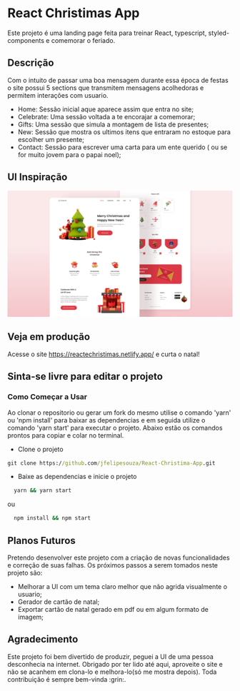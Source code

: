 # React Christimas App

Este projeto é uma landing page feita para treinar React, typescript, styled-components e comemorar o feriado.

## Descrição

Com o intuito de passar uma boa mensagem durante essa época de festas o site possui 5 sections que transmitem mensagens acolhedoras e permitem interações com usuario.

- Home: Sessão inicial aque aparece assim que entra no site;
- Celebrate: Uma sessão voltada a te encorajar a comemorar;
- Gifts: Uma sessão que simula a montagem de lista de presentes;
- New: Sessão que mostra os ultimos itens que entraram no estoque para escolher um presente;
- Contact: Sessão para escrever uma carta para um ente querido ( ou se for muito jovem para o papai noel);

## UI Inspiração

![](./src/assets/img/ui.png)

## Veja em produção

Acesse o site https://reactechristimas.netlify.app/ e curta o natal!

## Sinta-se livre para editar o projeto

### Como Começar a Usar

Ao clonar o repositorio ou gerar um fork do mesmo utilise o comando 'yarn' ou 'npm install' para baixar as dependencias e em seguida utilize o comando 'yarn start' para executar o projeto. Abaixo estão os comandos prontos para copiar e colar no terminal.

- Clone o projeto

```cmd
git clone https://github.com/jfelipesouza/React-Christima-App.git
```

- Baixe as dependencias e inicie o projeto

```bash
  yarn && yarn start
```

ou

```bash
  npm install && npm start
```

## Planos Futuros

Pretendo desenvolver este projeto com a criação de novas funcionalidades e correção de suas falhas. Os próximos passos a serem tomados neste projeto são:

- Melhorar a UI com um tema claro melhor que não agrida visualmente o usuario;
- Gerador de cartão de natal;
- Exportar cartão de natal gerado em pdf ou em algum formato de imagem;

## Agradecimento

<p aling='justify'>
Este projeto foi bem divertido de produzir, peguei a UI de uma pessoa desconhecia na internet. Obrigado por ter lido até aqui, aproveite o site e não se acanhem em clona-lo e melhora-lo(só me mostra depois).
Toda contribuição é sempre bem-vinda :grin:.
</p>

